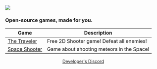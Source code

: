 <img align="center" src="/repos/banners/notestudios.png">

### Open-source games, made for you.
  
| Game | Description |
| - | - |
| [The Traveler](https://github.com/notestudios/TheTraveler) | Free 2D Shooter game! Defeat all enemies! |
| [Space Shooter](https://github.com/notestudios/SpaceShooter) | Game about shooting meteors in the Space! |

<p align="center">
  <a href="https://discord.com/users/568589231954591749">Developer's Discord</a>
</p>
